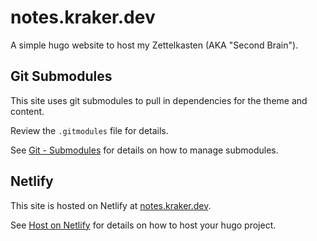 # notes.kraker.dev

A simple hugo website to host my Zettelkasten (AKA "Second Brain").

## Git Submodules

This site uses git submodules to pull in dependencies for the theme and content.

Review the `.gitmodules` file for details.

See [Git - Submodules](https://git-scm.com/book/en/v2/Git-Tools-Submodules) 
for details on how to manage submodules.

## Netlify

This site is hosted on Netlify at [notes.kraker.dev](https://notes.kraker.dev).

See [Host on Netlify](https://gohugo.io/hosting-and-deployment/hosting-on-netlify/) 
for details on how to host your hugo project.
